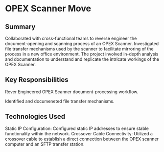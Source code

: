 # OPEX Scanner Move

## Summary

Collaborated with cross-functional teams to reverse engineer the document-opening and scanning process of an OPEX Scanner. Investigated file transfer mechanisms used by the scanner to facilitate mirroring of the process in a new office environment. The project involved in-depth analysis and documentation to understand and replicate the intricate workings of the OPEX Scanner.

## Key Responsibilities
Rever Engineered OPEX Scanner document-processing workflow.

Identified and documeneted file transfer mechanisms.

## Technologies Used
Static IP Configuration: Configured static IP addresses to ensure stable functionality within the network.
Crossover Cable Connectivity: Utilized a crossover cable to establish a direct connection between the OPEX scanner computer and an SFTP transfer station.
